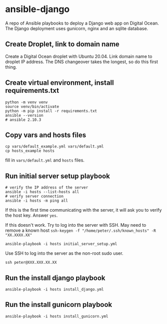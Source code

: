 # ansible-django

A repo of Ansible playbooks to deploy a Django web app on Digital Ocean. The Django deployment uses gunicorn, nginx and an sqlite database.

## Create Droplet, link to domain name

Create a Digital Ocean droplet with Ubuntu 20.04. Link domain name to droplet IP address. The DNS changeover takes the longest, so do this first thing.

## Create virtual environment, install requirements.txt

```
python -m venv venv
source venv/bin/activate
python -m pip install -r requirements.txt
ansible --version
# ansible 2.10.3
```

## Copy vars and hosts files

```
cp vars/default_example.yml vars/default.yml
cp hosts_example hosts
```

fill in ```vars/default.yml``` and ```hosts``` files.

## Run initial server setup playbook

```
# verify the IP address of the server
ansible -i hosts --list-hosts all
# verify server connection
ansible -i hosts -m ping all
```

If this is the first time communicating with the server, it will ask you to verify the host key. Answer ```yes```.

If this doesn't work. Try to log into the server with SSH. May need to remove a known host ```ssh-keygen -f "/home/peter/.ssh/known_hosts" -R "XX.XXXX.XX"```

```
ansible-playbook -i hosts initial_server_setup.yml
```

Use SSH to log into the server as the non-root sudo user.

```
ssh peter@XXX.XXX.XX.XX
```

## Run the install django playbook

```
ansible-playbook -i hosts install_django.yml
```

## Run the install gunicorn playbook

```
ansible-playbook -i hosts install_gunicorn.yml
```
